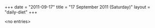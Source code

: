 +++
date = "2011-09-17"
title = "17 September 2011 (Saturday)"
layout = "daily-diet"
+++

<p>&lt;no entries&gt;</p>